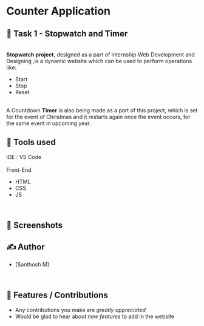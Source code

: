 # Counter Application
## 📖 Task 1 - Stopwatch and Timer

<br><b>Stopwatch project</b>, designed as a part of internship  Web Development and Designing </b>,is a dynamic website which can be used to perform operations like:
<ul>
  <li>Start</li>
  <li>Stop</li>
  <li>Reset</li>
</ul>
<br>
A Countdown <b>Timer</b> is also being made as a part of this project, which is set for the event of Christmas and it restarts again once the event occurs, for the same event in upcoming year.

## 📓 Tools used
IDE : VS Code <br><br>
Front-End
<ul>
  <li>HTML</li>
  <li>CSS</li>
  <li>JS</li>
</ul>


<br>

## 👀 Screenshots


## ✍ Author

- [Santhosh M]

<br>

## 📌 Features / Contributions
 - Any contributions you make are *greatly appreciated*
 - Would be glad to hear about *new features* to add in the website

<br>


